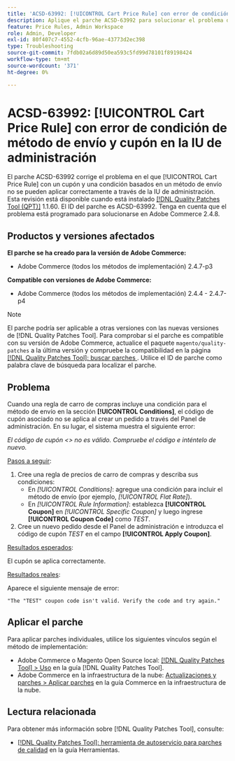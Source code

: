 ```yaml
---
title: 'ACSD-63992: [!UICONTROL Cart Price Rule] con error de condición de método de envío y cupón en la IU de administración'
description: Aplique el parche ACSD-63992 para solucionar el problema de Adobe Commerce donde [!UICONTROL Cart Price Rule] con un cupón y una condición basados en un método de envío no se pueden aplicar correctamente a través de la IU de administración.
feature: Price Rules, Admin Workspace
role: Admin, Developer
exl-id: 80f407c7-4552-4cfb-96ae-43773d2ec398
type: Troubleshooting
source-git-commit: 7fdb02a6d89d50ea593c5fd99d78101f89198424
workflow-type: tm+mt
source-wordcount: '371'
ht-degree: 0%

---
```


# ACSD-63992: [!UICONTROL Cart Price Rule] con error de condición de método de envío y cupón en la IU de administración

El parche ACSD-63992 corrige el problema en el que [!UICONTROL Cart Price Rule] con un cupón y una condición basados en un método de envío no se pueden aplicar correctamente a través de la IU de administración. Esta revisión está disponible cuando está instalado [[!DNL Quality Patches Tool (QPT)]](/help/tools/quality-patches-tool/quality-patches-tool-to-self-serve-quality-patches.md) 1.1.60. El ID del parche es ACSD-63992. Tenga en cuenta que el problema está programado para solucionarse en Adobe Commerce 2.4.8.

## Productos y versiones afectados

**El parche se ha creado para la versión de Adobe Commerce:**

* Adobe Commerce (todos los métodos de implementación) 2.4.7-p3

**Compatible con versiones de Adobe Commerce:**

* Adobe Commerce (todos los métodos de implementación) 2.4.4 - 2.4.7-p4

>[!NOTE]
>
>El parche podría ser aplicable a otras versiones con las nuevas versiones de [!DNL Quality Patches Tool]. Para comprobar si el parche es compatible con su versión de Adobe Commerce, actualice el paquete `magento/quality-patches` a la última versión y compruebe la compatibilidad en la página [[!DNL Quality Patches Tool]: buscar parches &#x200B;](https://experienceleague.adobe.com/tools/commerce-quality-patches/?lang=es). Utilice el ID de parche como palabra clave de búsqueda para localizar el parche.

## Problema

Cuando una regla de carro de compras incluye una condición para el método de envío en la sección **[!UICONTROL Conditions]**, el código de cupón asociado no se aplica al crear un pedido a través del Panel de administración. En su lugar, el sistema muestra el siguiente error:

_El código de cupón &lt;> no es válido. Compruebe el código e inténtelo de nuevo._

<u>Pasos a seguir</u>:

1. Cree una regla de precios de carro de compras y describa sus condiciones:
   * En *[!UICONTROL Conditions]*: agregue una condición para incluir el método de envío (por ejemplo, *[!UICONTROL Flat Rate]*).
   * En *[!UICONTROL Rule Information]*: establezca **[!UICONTROL Coupon]** en *[!UICONTROL Specific Coupon]* y luego ingrese **[!UICONTROL Coupon Code]** como *TEST*.
1. Cree un nuevo pedido desde el Panel de administración e introduzca el código de cupón *TEST* en el campo **[!UICONTROL Apply Coupon]**.

<u>Resultados esperados</u>:

El cupón se aplica correctamente.

<u>Resultados reales</u>:

Aparece el siguiente mensaje de error:

```
"The "TEST" coupon code isn't valid. Verify the code and try again."
```

## Aplicar el parche

Para aplicar parches individuales, utilice los siguientes vínculos según el método de implementación:

* Adobe Commerce o Magento Open Source local: [[!DNL Quality Patches Tool] > Uso](/help/tools/quality-patches-tool/usage.md) en la guía [!DNL Quality Patches Tool].
* Adobe Commerce en la infraestructura de la nube: [Actualizaciones y parches > Aplicar parches](https://experienceleague.adobe.com/docs/commerce-cloud-service/user-guide/develop/upgrade/apply-patches.html?lang=es) en la guía Commerce en la infraestructura de la nube.

## Lectura relacionada

Para obtener más información sobre [!DNL Quality Patches Tool], consulte:

* [[!DNL Quality Patches Tool]: herramienta de autoservicio para parches de calidad](/help/tools/quality-patches-tool/quality-patches-tool-to-self-serve-quality-patches.md) en la guía Herramientas.
